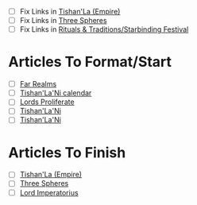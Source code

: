 - [ ] Fix Links in [Tishan'La (Empire)](Organisations/Political/Tishan'La%20(Empire).md)
- [ ] Fix Links in [Three Spheres](Locations/Three%20Spheres.md)
- [ ] Fix Links in [Rituals & Traditions/Starbinding Festival](Rituals%20&%20Traditions/Starbinding%20Festival.md)

# Articles To Format/Start
- [ ] [Far Realms](Locations/Stellar/Far%20Realms.md)
- [ ] [Tishan'La'Ni calendar](Calendars/Tishan'La'Ni%20calendar.md)
- [ ] [Lords Proliferate](Organisations/Political/Lords%20Proliferate.md)
- [ ] [Tishan'La'Ni](Ethnicity/Tishan'La'Ni.md)
- [ ] [Tishan'La'Ni](Species/Sapient/Tishan'La'Ni.md)

# Articles To Finish
- [ ] [Tishan'La (Empire)](Organisations/Political/Tishan'La%20(Empire).md)
- [ ] [Three Spheres](Locations/Stellar/Three%20Spheres.md)
- [ ] [Lord Imperatorius](Title%20&%20Rank/Lord%20Imperatorius.md)